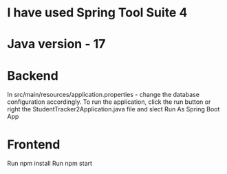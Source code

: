 # I have used Spring Tool Suite 4
# Java version - 17

# Backend
  In src/main/resources/application.properties - change the database configuration accordingly.
  To run the application, click the run button or right the StudentTracker2Application.java file and slect Run As Spring Boot App

# Frontend
  Run npm install
  Run npm start
